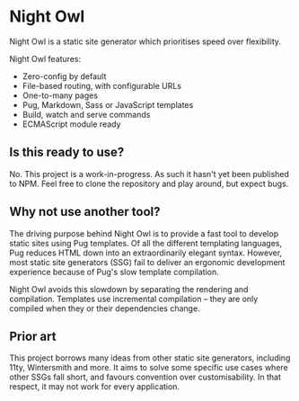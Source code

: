 # Night Owl

Night Owl is a static site generator which prioritises speed over flexibility.

Night Owl features:

- Zero-config by default
- File-based routing, with configurable URLs
- One-to-many pages
- Pug, Markdown, Sass or JavaScript templates
- Build, watch and serve commands
- ECMAScript module ready

## Is this ready to use?

No. This project is a work-in-progress. As such it hasn't yet been published to
NPM. Feel free to clone the repository and play around, but expect bugs.

## Why not use another tool?

The driving purpose behind Night Owl is to provide a fast tool to develop static
sites using Pug templates. Of all the different templating languages, Pug
reduces HTML down into an extraordinarily elegant syntax. However, most static
site generators (SSG) fail to deliver an ergonomic development experience because
of Pug's slow template compilation.

Night Owl avoids this slowdown by separating the rendering and
compilation. Templates use incremental compilation – they are only
compiled when they or their dependencies change.

## Prior art

This project borrows many ideas from other static site generators, including
11ty, Wintersmith and more. It aims to solve some specific use
cases where other SSGs fall short, and favours convention over customisability.
In that respect, it may not work for every application.

[11ty]: https://www.11ty.dev/
